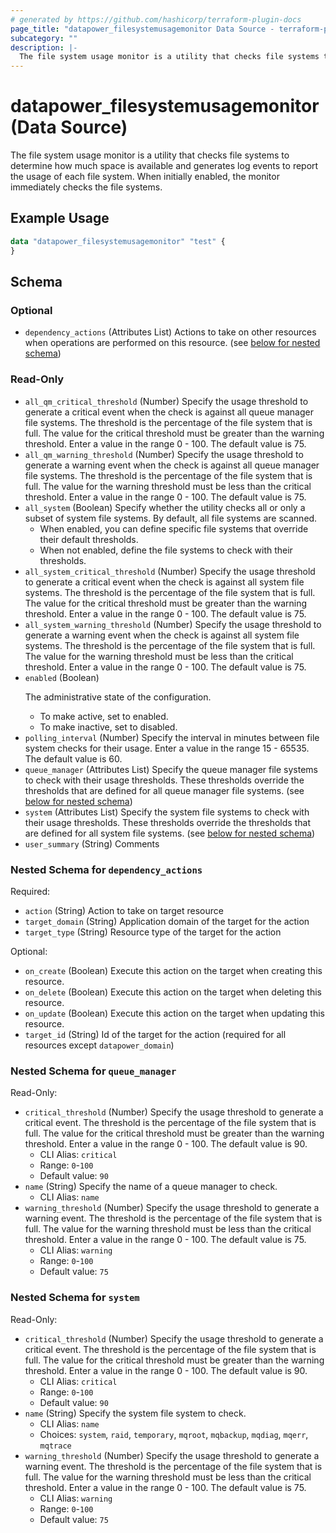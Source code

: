 ```yaml
---
# generated by https://github.com/hashicorp/terraform-plugin-docs
page_title: "datapower_filesystemusagemonitor Data Source - terraform-provider-datapower"
subcategory: ""
description: |-
  The file system usage monitor is a utility that checks file systems to determine how much space is available and generates log events to report the usage of each file system. When initially enabled, the monitor immediately checks the file systems.
---
```


# datapower_filesystemusagemonitor (Data Source)

The file system usage monitor is a utility that checks file systems to determine how much space is available and generates log events to report the usage of each file system. When initially enabled, the monitor immediately checks the file systems.

## Example Usage

```terraform
data "datapower_filesystemusagemonitor" "test" {
}
```

<!-- schema generated by tfplugindocs -->
## Schema

### Optional

- `dependency_actions` (Attributes List) Actions to take on other resources when operations are performed on this resource. (see [below for nested schema](#nestedatt--dependency_actions))

### Read-Only

- `all_qm_critical_threshold` (Number) Specify the usage threshold to generate a critical event when the check is against all queue manager file systems. The threshold is the percentage of the file system that is full. The value for the critical threshold must be greater than the warning threshold. Enter a value in the range 0 - 100. The default value is 75.
- `all_qm_warning_threshold` (Number) Specify the usage threshold to generate a warning event when the check is against all queue manager file systems. The threshold is the percentage of the file system that is full. The value for the warning threshold must be less than the critical threshold. Enter a value in the range 0 - 100. The default value is 75.
- `all_system` (Boolean) Specify whether the utility checks all or only a subset of system file systems. By default, all file systems are scanned. <ul><li>When enabled, you can define specific file systems that override their default thresholds.</li><li>When not enabled, define the file systems to check with their thresholds.</li></ul>
- `all_system_critical_threshold` (Number) Specify the usage threshold to generate a critical event when the check is against all system file systems. The threshold is the percentage of the file system that is full. The value for the critical threshold must be greater than the warning threshold. Enter a value in the range 0 - 100. The default value is 75.
- `all_system_warning_threshold` (Number) Specify the usage threshold to generate a warning event when the check is against all system file systems. The threshold is the percentage of the file system that is full. The value for the warning threshold must be less than the critical threshold. Enter a value in the range 0 - 100. The default value is 75.
- `enabled` (Boolean) <p>The administrative state of the configuration.</p><ul><li>To make active, set to enabled.</li><li>To make inactive, set to disabled.</li></ul>
- `polling_interval` (Number) Specify the interval in minutes between file system checks for their usage. Enter a value in the range 15 - 65535. The default value is 60.
- `queue_manager` (Attributes List) Specify the queue manager file systems to check with their usage thresholds. These thresholds override the thresholds that are defined for all queue manager file systems. (see [below for nested schema](#nestedatt--queue_manager))
- `system` (Attributes List) Specify the system file systems to check with their usage thresholds. These thresholds override the thresholds that are defined for all system file systems. (see [below for nested schema](#nestedatt--system))
- `user_summary` (String) Comments

<a id="nestedatt--dependency_actions"></a>
### Nested Schema for `dependency_actions`

Required:

- `action` (String) Action to take on target resource
- `target_domain` (String) Application domain of the target for the action
- `target_type` (String) Resource type of the target for the action

Optional:

- `on_create` (Boolean) Execute this action on the target when creating this resource.
- `on_delete` (Boolean) Execute this action on the target when deleting this resource.
- `on_update` (Boolean) Execute this action on the target when updating this resource.
- `target_id` (String) Id of the target for the action (required for all resources except `datapower_domain`)


<a id="nestedatt--queue_manager"></a>
### Nested Schema for `queue_manager`

Read-Only:

- `critical_threshold` (Number) Specify the usage threshold to generate a critical event. The threshold is the percentage of the file system that is full. The value for the critical threshold must be greater than the warning threshold. Enter a value in the range 0 - 100. The default value is 90.
  - CLI Alias: `critical`
  - Range: `0`-`100`
  - Default value: `90`
- `name` (String) Specify the name of a queue manager to check.
  - CLI Alias: `name`
- `warning_threshold` (Number) Specify the usage threshold to generate a warning event. The threshold is the percentage of the file system that is full. The value for the warning threshold must be less than the critical threshold. Enter a value in the range 0 - 100. The default value is 75.
  - CLI Alias: `warning`
  - Range: `0`-`100`
  - Default value: `75`


<a id="nestedatt--system"></a>
### Nested Schema for `system`

Read-Only:

- `critical_threshold` (Number) Specify the usage threshold to generate a critical event. The threshold is the percentage of the file system that is full. The value for the critical threshold must be greater than the warning threshold. Enter a value in the range 0 - 100. The default value is 90.
  - CLI Alias: `critical`
  - Range: `0`-`100`
  - Default value: `90`
- `name` (String) Specify the system file system to check.
  - CLI Alias: `name`
  - Choices: `system`, `raid`, `temporary`, `mqroot`, `mqbackup`, `mqdiag`, `mqerr`, `mqtrace`
- `warning_threshold` (Number) Specify the usage threshold to generate a warning event. The threshold is the percentage of the file system that is full. The value for the warning threshold must be less than the critical threshold. Enter a value in the range 0 - 100. The default value is 75.
  - CLI Alias: `warning`
  - Range: `0`-`100`
  - Default value: `75`
